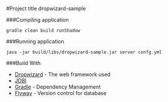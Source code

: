 #Project title
dropwizard-sample

###Compiling application
````
gradle clean build runShadow
````
###Running application
````
java -jar build/libs/dropwizard-sample.jar server confg.yml
````
###Build With
* [Dropwizard](http://www.dropwizard.io/) - The web framework used
* [JDBI](http://jdbi.org/)
* [Gradle](https://gradle.org/) - Dependency Management
* [Flyway](https://flywaydb.org/) - Version control for database

